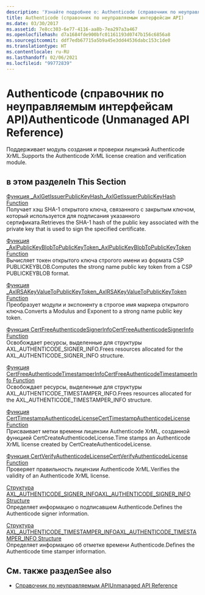 ```yaml
---
description: 'Узнайте подробнее о: Authenticode (справочник по неуправляемым интерфейсам API)'
title: Authenticode (справочник по неуправляемым интерфейсам API)
ms.date: 03/30/2017
ms.assetid: 7e8cc303-6e77-4116-aa8b-7ea297a3a467
ms.openlocfilehash: d7a1684fde900bfc01161193d0747b156c6856a8
ms.sourcegitcommit: ddf7edb67715a5b9a45e3dd44536dabc153c1de0
ms.translationtype: HT
ms.contentlocale: ru-RU
ms.lasthandoff: 02/06/2021
ms.locfileid: "99772839"
---
```

# <a name="authenticode-unmanaged-api-reference"></a><span data-ttu-id="360ea-103">Authenticode (справочник по неуправляемым интерфейсам API)</span><span class="sxs-lookup"><span data-stu-id="360ea-103">Authenticode (Unmanaged API Reference)</span></span>

<span data-ttu-id="360ea-104">Поддерживает модуль создания и проверки лицензий Authenticode XrML.</span><span class="sxs-lookup"><span data-stu-id="360ea-104">Supports the Authenticode XrML license creation and verification module.</span></span>  
  
## <a name="in-this-section"></a><span data-ttu-id="360ea-105">в этом разделе</span><span class="sxs-lookup"><span data-stu-id="360ea-105">In This Section</span></span>  

 [<span data-ttu-id="360ea-106">Функция _AxlGetIssuerPublicKeyHash</span><span class="sxs-lookup"><span data-stu-id="360ea-106">_AxlGetIssuerPublicKeyHash Function</span></span>](axlgetissuerpublickeyhash-function.md)  
 <span data-ttu-id="360ea-107">Получает хэш SHA-1 открытого ключа, связанного с закрытым ключом, который используется для подписания указанного сертификата.</span><span class="sxs-lookup"><span data-stu-id="360ea-107">Retrieves the SHA-1 hash of the public key associated with the private key that is used to sign the specified certificate.</span></span>  
  
 [<span data-ttu-id="360ea-108">Функция _AxlPublicKeyBlobToPublicKeyToken</span><span class="sxs-lookup"><span data-stu-id="360ea-108">_AxlPublicKeyBlobToPublicKeyToken Function</span></span>](axlpublickeyblobtopublickeytoken-function.md)  
 <span data-ttu-id="360ea-109">Вычисляет токен открытого ключа строгого имени из формата CSP PUBLICKEYBLOB.</span><span class="sxs-lookup"><span data-stu-id="360ea-109">Computes the strong name public key token from a CSP PUBLICKEYBLOB format.</span></span>  
  
 [<span data-ttu-id="360ea-110">Функция _AxlRSAKeyValueToPublicKeyToken</span><span class="sxs-lookup"><span data-stu-id="360ea-110">_AxlRSAKeyValueToPublicKeyToken Function</span></span>](axlrsakeyvaluetopublickeytoken-function.md)  
 <span data-ttu-id="360ea-111">Преобразует модули и экспоненту в строгое имя маркера открытого ключа.</span><span class="sxs-lookup"><span data-stu-id="360ea-111">Converts a Modulus and Exponent to a strong name public key token.</span></span>  
  
 [<span data-ttu-id="360ea-112">Функция CertFreeAuthenticodeSignerInfo</span><span class="sxs-lookup"><span data-stu-id="360ea-112">CertFreeAuthenticodeSignerInfo Function</span></span>](certfreeauthenticodesignerinfo-function.md)  
 <span data-ttu-id="360ea-113">Освобождает ресурсы, выделенные для структуры AXL_AUTHENTICODE_SIGNER_INFO.</span><span class="sxs-lookup"><span data-stu-id="360ea-113">Frees resources allocated for the AXL_AUTHENTICODE_SIGNER_INFO structure.</span></span>  
  
 [<span data-ttu-id="360ea-114">Функция CertFreeAuthenticodeTimestamperInfo</span><span class="sxs-lookup"><span data-stu-id="360ea-114">CertFreeAuthenticodeTimestamperInfo Function</span></span>](certfreeauthenticodetimestamperinfo-function.md)  
 <span data-ttu-id="360ea-115">Освобождает ресурсы, выделенные для структуры AXL_AUTHENTICODE_TIMESTAMPER_INFO.</span><span class="sxs-lookup"><span data-stu-id="360ea-115">Frees resources allocated for the AXL_AUTHENTICODE_TIMESTAMPER_INFO structure.</span></span>  
  
 [<span data-ttu-id="360ea-116">Функция CertTimestampAuthenticodeLicense</span><span class="sxs-lookup"><span data-stu-id="360ea-116">CertTimestampAuthenticodeLicense Function</span></span>](certtimestampauthenticodelicense-function.md)  
 <span data-ttu-id="360ea-117">Присваивает метки времени лицензии Authenticode XrML, созданной функцией CertCreateAuthenticodeLicense.</span><span class="sxs-lookup"><span data-stu-id="360ea-117">Time stamps an Authenticode XrML license created by CertCreateAuthenticodeLicense.</span></span>  
  
 [<span data-ttu-id="360ea-118">Функция CertVerifyAuthenticodeLicense</span><span class="sxs-lookup"><span data-stu-id="360ea-118">CertVerifyAuthenticodeLicense Function</span></span>](certverifyauthenticodelicense-function.md)  
 <span data-ttu-id="360ea-119">Проверяет правильность лицензии Authenticode XrML.</span><span class="sxs-lookup"><span data-stu-id="360ea-119">Verifies the validity of an Authenticode XrML license.</span></span>  
  
 [<span data-ttu-id="360ea-120">Структура AXL_AUTHENTICODE_SIGNER_INFO</span><span class="sxs-lookup"><span data-stu-id="360ea-120">AXL_AUTHENTICODE_SIGNER_INFO Structure</span></span>](axl-authenticode-signer-info-structure.md)  
 <span data-ttu-id="360ea-121">Определяет информацию о подписавшем Authenticode.</span><span class="sxs-lookup"><span data-stu-id="360ea-121">Defines the Authenticode signer information.</span></span>  
  
 [<span data-ttu-id="360ea-122">Структура AXL_AUTHENTICODE_TIMESTAMPER_INFO</span><span class="sxs-lookup"><span data-stu-id="360ea-122">AXL_AUTHENTICODE_TIMESTAMPER_INFO Structure</span></span>](axl-authenticode-timestamper-info-structure.md)  
 <span data-ttu-id="360ea-123">Определяет информацию об отметке времени Authenticode.</span><span class="sxs-lookup"><span data-stu-id="360ea-123">Defines the Authenticode time stamper information.</span></span>  
  
## <a name="see-also"></a><span data-ttu-id="360ea-124">См. также раздел</span><span class="sxs-lookup"><span data-stu-id="360ea-124">See also</span></span>

- [<span data-ttu-id="360ea-125">Справочник по неуправляемым API</span><span class="sxs-lookup"><span data-stu-id="360ea-125">Unmanaged API Reference</span></span>](../index.md)
